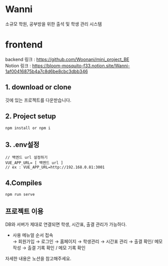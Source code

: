 # Wanni
소규모 학원, 공부방을 위한 출석 및 학생 관리 시스템 </br>

# frontend
backend 링크 : https://github.com/Woonani/mini_project_BE </br>
Notion 링크 : https://bloom-mosquito-f33.notion.site/Wanni-1af00416875b4a7c8d6be8cbc3dbb346

## 1. download or clone
깃에 있는 프로젝트를 다운받습니다.

## 2. Project setup
```
npm install or npm i
```
## 3. .env설정
```
// 백엔드 url 설정하기
VUE_APP_URL= [ 백엔드 url ]
// ex : VUE_APP_URL=http://192.168.0.81:3001
```

## 4.Compiles 
```
npm run serve
```

## 프로젝트 이용
DB와 서버가 제대로 연결되면 학생, 시간표, 출결 관리가 가능하다. </br>
- 사용 메뉴얼 순서 접속 </br>
→ 회원가입 → 로그인 → 홈페이지 → 학생관리 → 시간표 관리 → 출결 확인/ 메모 작성 → 출결 기록 확인 / 메모 기록 확인 </br>

자세한 내용은 노션을 참고해주세요.


